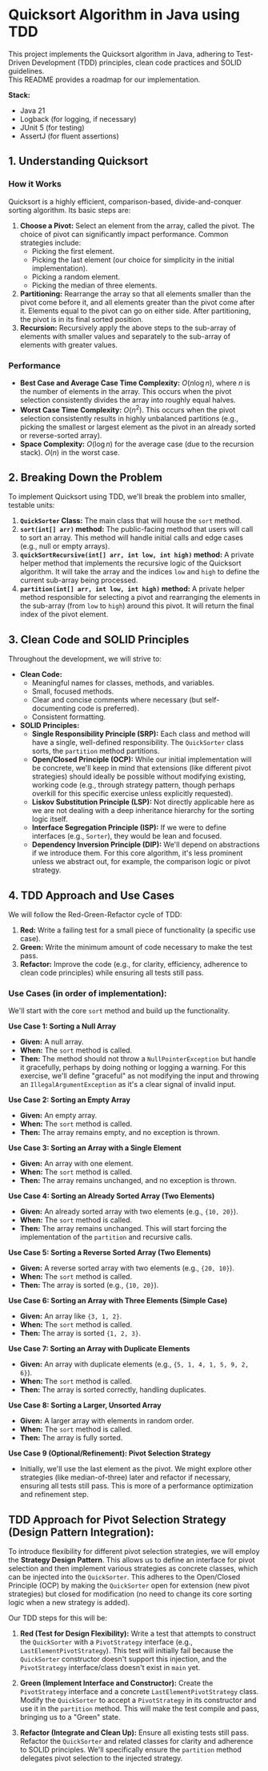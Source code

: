 # Quicksort Algorithm in Java using TDD

This project implements the Quicksort algorithm in Java, adhering to Test-Driven Development (TDD) principles, clean code practices and SOLID guidelines.<br>
This README provides a roadmap for our implementation.

**Stack:**

* Java 21
* Logback (for logging, if necessary)
* JUnit 5 (for testing)
* AssertJ (for fluent assertions)

## 1. Understanding Quicksort

### How it Works

Quicksort is a highly efficient, comparison-based, divide-and-conquer sorting algorithm. Its basic steps are:

1.  **Choose a Pivot:** Select an element from the array, called the pivot. The choice of pivot can significantly impact performance. Common strategies include:
    * Picking the first element.
    * Picking the last element (our choice for simplicity in the initial implementation).
    * Picking a random element.
    * Picking the median of three elements.
2.  **Partitioning:** Rearrange the array so that all elements smaller than the pivot come before it, and all elements greater than the pivot come after it. Elements equal to the pivot can go on either side. After partitioning, the pivot is in its final sorted position.
3.  **Recursion:** Recursively apply the above steps to the sub-array of elements with smaller values and separately to the sub-array of elements with greater values.

### Performance

* **Best Case and Average Case Time Complexity:** $O(n \log n)$, where $n$ is the number of elements in the array. This occurs when the pivot selection consistently divides the array into roughly equal halves.
* **Worst Case Time Complexity:** $O(n^2)$. This occurs when the pivot selection consistently results in highly unbalanced partitions (e.g., picking the smallest or largest element as the pivot in an already sorted or reverse-sorted array).
* **Space Complexity:** $O(\log n)$ for the average case (due to the recursion stack). $O(n)$ in the worst case.

## 2. Breaking Down the Problem

To implement Quicksort using TDD, we'll break the problem into smaller, testable units:

1.  **`QuickSorter` Class:** The main class that will house the `sort` method.
2.  **`sort(int[] arr)` method:** The public-facing method that users will call to sort an array. This method will handle initial calls and edge cases (e.g., null or empty arrays).
3.  **`quickSortRecursive(int[] arr, int low, int high)` method:** A private helper method that implements the recursive logic of the Quicksort algorithm. It will take the array and the indices `low` and `high` to define the current sub-array being processed.
4.  **`partition(int[] arr, int low, int high)` method:** A private helper method responsible for selecting a pivot and rearranging the elements in the sub-array (from `low` to `high`) around this pivot. It will return the final index of the pivot element.

## 3. Clean Code and SOLID Principles

Throughout the development, we will strive to:

* **Clean Code:**
    * Meaningful names for classes, methods, and variables.
    * Small, focused methods.
    * Clear and concise comments where necessary (but self-documenting code is preferred).
    * Consistent formatting.
* **SOLID Principles:**
    * **Single Responsibility Principle (SRP):** Each class and method will have a single, well-defined responsibility. The `QuickSorter` class sorts, the `partition` method partitions.
    * **Open/Closed Principle (OCP):** While our initial implementation will be concrete, we'll keep in mind that extensions (like different pivot strategies) should ideally be possible without modifying existing, working code (e.g., through strategy pattern, though perhaps overkill for this specific exercise unless explicitly requested).
    * **Liskov Substitution Principle (LSP):** Not directly applicable here as we are not dealing with a deep inheritance hierarchy for the sorting logic itself.
    * **Interface Segregation Principle (ISP):** If we were to define interfaces (e.g., `Sorter`), they would be lean and focused.
    * **Dependency Inversion Principle (DIP):** We'll depend on abstractions if we introduce them. For this core algorithm, it's less prominent unless we abstract out, for example, the comparison logic or pivot strategy.

## 4. TDD Approach and Use Cases

We will follow the Red-Green-Refactor cycle of TDD:

1.  **Red:** Write a failing test for a small piece of functionality (a specific use case).
2.  **Green:** Write the minimum amount of code necessary to make the test pass.
3.  **Refactor:** Improve the code (e.g., for clarity, efficiency, adherence to clean code principles) while ensuring all tests still pass.

### Use Cases (in order of implementation):

We'll start with the core `sort` method and build up the functionality.

**Use Case 1: Sorting a Null Array**
* **Given:** A null array.
* **When:** The `sort` method is called.
* **Then:** The method should not throw a `NullPointerException` but handle it gracefully, perhaps by doing nothing or logging a warning. For this exercise, we'll define "graceful" as not modifying the input and throwing an  `IllegalArgumentException` as it's a clear signal of invalid input.

**Use Case 2: Sorting an Empty Array**
* **Given:** An empty array.
* **When:** The `sort` method is called.
* **Then:** The array remains empty, and no exception is thrown.

**Use Case 3: Sorting an Array with a Single Element**
* **Given:** An array with one element.
* **When:** The `sort` method is called.
* **Then:** The array remains unchanged, and no exception is thrown.

**Use Case 4: Sorting an Already Sorted Array (Two Elements)**
* **Given:** An already sorted array with two elements (e.g., `{10, 20}`).
* **When:** The `sort` method is called.
* **Then:** The array remains unchanged. This will start forcing the implementation of the `partition` and recursive calls.

**Use Case 5: Sorting a Reverse Sorted Array (Two Elements)**
* **Given:** A reverse sorted array with two elements (e.g., `{20, 10}`).
* **When:** The `sort` method is called.
* **Then:** The array is sorted (e.g., `{10, 20}`).

**Use Case 6: Sorting an Array with Three Elements (Simple Case)**
* **Given:** An array like `{3, 1, 2}`.
* **When:** The `sort` method is called.
* **Then:** The array is sorted `{1, 2, 3}`.

**Use Case 7: Sorting an Array with Duplicate Elements**
* **Given:** An array with duplicate elements (e.g., `{5, 1, 4, 1, 5, 9, 2, 6}`).
* **When:** The `sort` method is called.
* **Then:** The array is sorted correctly, handling duplicates.

**Use Case 8: Sorting a Larger, Unsorted Array**
* **Given:** A larger array with elements in random order.
* **When:** The `sort` method is called.
* **Then:** The array is fully sorted.

**Use Case 9 (Optional/Refinement): Pivot Selection Strategy**
* Initially, we'll use the last element as the pivot. We might explore other strategies (like median-of-three) later and refactor if necessary, ensuring all tests still pass. This is more of a performance optimization and refinement step.

## TDD Approach for Pivot Selection Strategy (Design Pattern Integration):

To introduce flexibility for different pivot selection strategies, we will employ the **Strategy Design Pattern**. This allows us to define an interface for pivot selection and then implement various strategies as concrete classes, which can be injected into the `QuickSorter`. This adheres to the Open/Closed Principle (OCP) by making the `QuickSorter` open for extension (new pivot strategies) but closed for modification (no need to change its core sorting logic when a new strategy is added).

Our TDD steps for this will be:
1.  **Red (Test for Design Flexibility):** Write a test that attempts to construct the `QuickSorter` with a `PivotStrategy` interface (e.g., `LastElementPivotStrategy`). This test will initially fail because the `QuickSorter` constructor doesn't support this injection, and the `PivotStrategy` interface/class doesn't exist in `main` yet.

2.  **Green (Implement Interface and Constructor):** Create the `PivotStrategy` interface and a concrete `LastElementPivotStrategy` class. Modify the `QuickSorter` to accept a `PivotStrategy` in its constructor and use it in the `partition` method. This will make the test compile and pass, bringing us to a "Green" state.

3.  **Refactor (Integrate and Clean Up):** Ensure all existing tests still pass. Refactor the `QuickSorter` and related classes for clarity and adherence to SOLID principles. We'll specifically ensure the `partition` method delegates pivot selection to the injected strategy.
